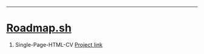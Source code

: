  ---
# [Roadmap.sh](https://roadmap.sh/)

1. Single-Page-HTML-CV [Project link](https://roadmap.sh/projects/single-page-cv)
